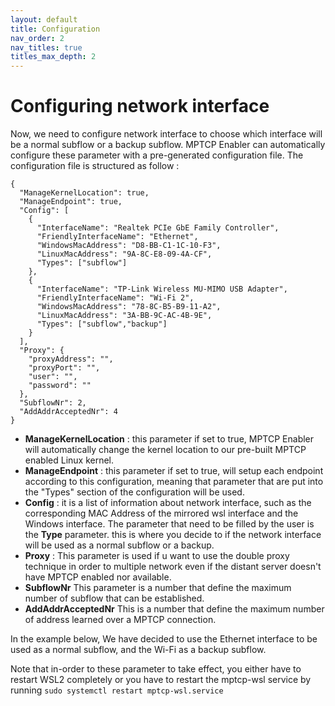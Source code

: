 ```yaml
---
layout: default
title: Configuration
nav_order: 2
nav_titles: true
titles_max_depth: 2
---
```


#	 Configuring network interface
Now, we need to configure network interface to choose which interface will be a normal subflow or a backup subflow. MPTCP Enabler can automatically configure these parameter with a pre-generated configuration file.
The configuration file is structured as follow :
```
{
  "ManageKernelLocation": true,
  "ManageEndpoint": true,
  "Config": [
    {
      "InterfaceName": "Realtek PCIe GbE Family Controller",
      "FriendlyInterfaceName": "Ethernet",
      "WindowsMacAddress": "D8-BB-C1-1C-10-F3",
      "LinuxMacAddress": "9A-8C-E8-09-4A-CF",
      "Types": ["subflow"]
    },
    {
      "InterfaceName": "TP-Link Wireless MU-MIMO USB Adapter",
      "FriendlyInterfaceName": "Wi-Fi 2",
      "WindowsMacAddress": "78-8C-B5-B9-11-A2",
      "LinuxMacAddress": "3A-BB-9C-AC-4B-9E",
      "Types": ["subflow","backup"]
    }
  ],
  "Proxy": {
    "proxyAddress": "",
    "proxyPort": "",
    "user": "",
    "password": ""
  },
  "SubflowNr": 2,
  "AddAddrAcceptedNr": 4
}
```

 - **ManageKernelLocation** : this parameter if set to true, MPTCP Enabler will automatically change the kernel location to our pre-built MPTCP enabled Linux kernel.
 - **ManageEndpoint** : this parameter if set to true, will setup each endpoint according to this configuration, meaning that parameter that are put into the "Types" section of the configuration will be used.
 - **Config** : it is a list of information about network interface, such as the corresponding MAC Address of the mirrored wsl interface and the Windows interface. The parameter that need to be filled by the user is the **Type** parameter. this is where you decide to if the network interface will be used as a normal subflow or a backup.
 - **Proxy** : This parameter is used if u want to use the double proxy technique in order to multiple network even if the distant server doesn't have MPTCP enabled nor available.
 - **SubflowNr** This parameter is a number that define the maximum number of subflow that can be established.
 - **AddAddrAcceptedNr** This is a number that define the maximum number of address learned over a MPTCP connection.

In the example below, We have decided to use the Ethernet interface to be used as a normal subflow, and the Wi-Fi as a backup subflow.

Note that in-order to these parameter to take effect, you either have to restart WSL2 completely or you have to restart the mptcp-wsl service by running `sudo systemctl restart mptcp-wsl.service`
